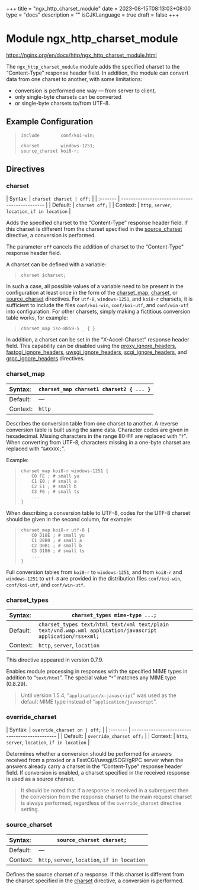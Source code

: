 +++
title = "ngx_http_charset_module"
date = 2023-08-15T08:13:03+08:00
type = "docs"
description = ""
isCJKLanguage = true
draft = false
+++

# Module ngx_http_charset_module

https://nginx.org/en/docs/http/ngx_http_charset_module.html



The `ngx_http_charset_module` module adds the specified charset to the “Content-Type” response header field. In addition, the module can convert data from one charset to another, with some limitations:

- conversion is performed one way — from server to client,
- only single-byte charsets can be converted
- or single-byte charsets to/from UTF-8.





## Example Configuration



> ```
> include        conf/koi-win;
> 
> charset        windows-1251;
> source_charset koi8-r;
> ```





## Directives



### charset

| Syntax:  | `charset charset | off;`                       |
| :------- | ---------------------------------------------- |
| Default: | `charset off;`                                 |
| Context: | `http`, `server`, `location`, `if in location` |

Adds the specified charset to the “Content-Type” response header field. If this charset is different from the charset specified in the [source_charset](https://nginx.org/en/docs/http/ngx_http_charset_module.html#source_charset) directive, a conversion is performed.

The parameter `off` cancels the addition of charset to the “Content-Type” response header field.

A charset can be defined with a variable:

> ```
> charset $charset;
> ```

In such a case, all possible values of a variable need to be present in the configuration at least once in the form of the [charset_map](https://nginx.org/en/docs/http/ngx_http_charset_module.html#charset_map), [charset](https://nginx.org/en/docs/http/ngx_http_charset_module.html#charset), or [source_charset](https://nginx.org/en/docs/http/ngx_http_charset_module.html#source_charset) directives. For `utf-8`, `windows-1251`, and `koi8-r` charsets, it is sufficient to include the files `conf/koi-win`, `conf/koi-utf`, and `conf/win-utf` into configuration. For other charsets, simply making a fictitious conversion table works, for example:

> ```
> charset_map iso-8859-5 _ { }
> ```



In addition, a charset can be set in the “X-Accel-Charset” response header field. This capability can be disabled using the [proxy_ignore_headers](https://nginx.org/en/docs/http/ngx_http_proxy_module.html#proxy_ignore_headers), [fastcgi_ignore_headers](https://nginx.org/en/docs/http/ngx_http_fastcgi_module.html#fastcgi_ignore_headers), [uwsgi_ignore_headers](https://nginx.org/en/docs/http/ngx_http_uwsgi_module.html#uwsgi_ignore_headers), [scgi_ignore_headers](https://nginx.org/en/docs/http/ngx_http_scgi_module.html#scgi_ignore_headers), and [grpc_ignore_headers](https://nginx.org/en/docs/http/ngx_http_grpc_module.html#grpc_ignore_headers) directives.



### charset_map

| Syntax:  | `charset_map charset1 charset2 { ... }` |
| :------- | --------------------------------------- |
| Default: | —                                       |
| Context: | `http`                                  |

Describes the conversion table from one charset to another. A reverse conversion table is built using the same data. Character codes are given in hexadecimal. Missing characters in the range 80-FF are replaced with “`?`”. When converting from UTF-8, characters missing in a one-byte charset are replaced with “`&#XXXX;`”.

Example:

> ```
> charset_map koi8-r windows-1251 {
>     C0 FE ; # small yu
>     C1 E0 ; # small a
>     C2 E1 ; # small b
>     C3 F6 ; # small ts
>     ...
> }
> ```



When describing a conversion table to UTF-8, codes for the UTF-8 charset should be given in the second column, for example:

> ```
> charset_map koi8-r utf-8 {
>     C0 D18E ; # small yu
>     C1 D0B0 ; # small a
>     C2 D0B1 ; # small b
>     C3 D186 ; # small ts
>     ...
> }
> ```



Full conversion tables from `koi8-r` to `windows-1251`, and from `koi8-r` and `windows-1251` to `utf-8` are provided in the distribution files `conf/koi-win`, `conf/koi-utf`, and `conf/win-utf`.



### charset_types

| Syntax:  | `charset_types mime-type ...;`                               |
| :------- | ------------------------------------------------------------ |
| Default: | `charset_types text/html text/xml text/plain text/vnd.wap.wml application/javascript application/rss+xml;` |
| Context: | `http`, `server`, `location`                                 |

This directive appeared in version 0.7.9.

Enables module processing in responses with the specified MIME types in addition to “`text/html`”. The special value “`*`” matches any MIME type (0.8.29).



> Until version 1.5.4, “`application/x-javascript`” was used as the default MIME type instead of “`application/javascript`”.





### override_charset

| Syntax:  | `override_charset on | off;`                   |
| :------- | ---------------------------------------------- |
| Default: | `override_charset off;`                        |
| Context: | `http`, `server`, `location`, `if in location` |

Determines whether a conversion should be performed for answers received from a proxied or a FastCGI/uwsgi/SCGI/gRPC server when the answers already carry a charset in the “Content-Type” response header field. If conversion is enabled, a charset specified in the received response is used as a source charset.

> It should be noted that if a response is received in a subrequest then the conversion from the response charset to the main request charset is always performed, regardless of the `override_charset` directive setting.





### source_charset

| Syntax:  | `source_charset charset;`                      |
| :------- | ---------------------------------------------- |
| Default: | —                                              |
| Context: | `http`, `server`, `location`, `if in location` |

Defines the source charset of a response. If this charset is different from the charset specified in the [charset](https://nginx.org/en/docs/http/ngx_http_charset_module.html#charset) directive, a conversion is performed.